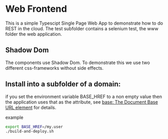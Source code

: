 # Web Frontend

This is a simple Typescipt Single Page Web App to demonstrate how to do REST in the cloud.
The test subfolder contains a selenium test, the www folder the web application.

## Shadow Dom

The components use Shadow Dom. To demonstrate this we use two different css-frameworks without side effects.


## Install into a subfolder of a domain:

if you set the environment variable BASE_HREF to a non empty value then the application uses that as the <base href="..."/> attribute, see [base: The Document Base URL element](https://developer.mozilla.org/en-US/docs/Web/HTML/Element/base) for details.

example
```bash
export BASE_HREF=/my.user
./build-and-deploy.sh
```